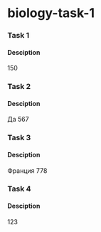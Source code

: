 # biology-task-1

### Task 1
#### Desciption
150

### Task 2
#### Desciption
Да 567

### Task 3
#### Desciption
Франция 778

### Task 4
#### Desciption
123
